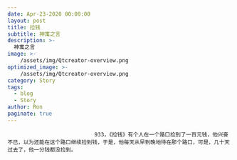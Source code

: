 ```yaml
---
date: Apr-23-2020 00:00:00
layout: post
title: 捡钱
subtitle: 神寓之言
description: >-
  神寓之言
image: >-
    /assets/img/Qtcreator-overview.png
optimized_image: >-
    /assets/img/Qtcreator-overview.png
category: Story
tags:
  - blog
  - Story
author: Ron
paginate: true
---
```


							　　933，《捡钱》有个人在一个路口捡到了一百元钱，他兴奋不已，以为还能在这个路口继续捡到钱，于是，他每天从早到晚地待在那个路口，可是，几十天过去了，他一分钱都没捡到。
							
							
						